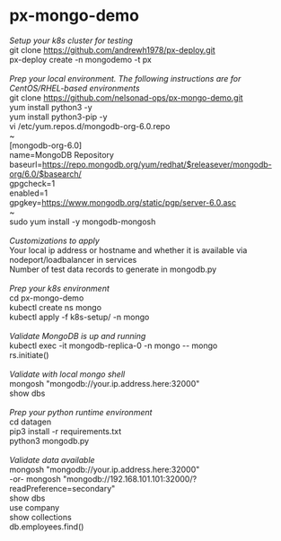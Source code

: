# px-mongo-demo
*Setup your k8s cluster for testing*<br>
git clone https://github.com/andrewh1978/px-deploy.git<br>
px-deploy create -n mongodemo -t px<br>
<br>
*Prep your local environment. The following instructions are for CentOS/RHEL-based environments*<br>
git clone https://github.com/nelsonad-ops/px-mongo-demo.git<br>
yum install python3 -y<br>
yum install python3-pip -y<br>
vi /etc/yum.repos.d/mongodb-org-6.0.repo<br>
~<br>
[mongodb-org-6.0]<br>
name=MongoDB Repository<br>
baseurl=https://repo.mongodb.org/yum/redhat/$releasever/mongodb-org/6.0/$basearch/<br>
gpgcheck=1<br>
enabled=1<br>
gpgkey=https://www.mongodb.org/static/pgp/server-6.0.asc<br>
~<br>
sudo yum install -y mongodb-mongosh<br>
<br>
*Customizations to apply*<br>
Your local ip address or hostname and whether it is available via nodeport/loadbalancer in services<br>
Number of test data records to generate in mongodb.py<br>
<br>
*Prep your k8s environment*<br>
cd px-mongo-demo<br>
kubectl create ns mongo<br>
kubectl apply -f k8s-setup/ -n mongo<br>
<br>
*Validate MongoDB is up and running*<br>
kubectl exec -it mongodb-replica-0 -n mongo -- mongo<br>
rs.initiate()<br>
<br>
*Validate with local mongo shell*<br>
mongosh "mongodb://your.ip.address.here:32000"<br>
show dbs<br>
<br>
*Prep your python runtime environment*<br>
cd datagen<br>
pip3 install -r requirements.txt<br>
python3 mongodb.py<br>
<br>
*Validate data available*<br>
mongosh "mongodb://your.ip.address.here:32000"<br>
-or-
mongosh "mongodb://192.168.101.101:32000/?readPreference=secondary"<br>
show dbs<br>
use company<br>
show collections<br>
db.employees.find()<br>
